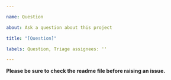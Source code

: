 ```yaml
---

name: Question

about: Ask a question about this project

title: "[Question]"

labels: Question, Triage assignees: ''

---
```


**Please be sure to check the readme file before raising an issue.**
